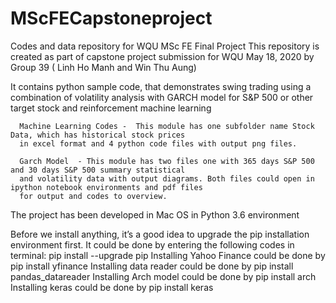 # MScFECapstoneproject
Codes and data repository for WQU  MSc FE Final Project
This repository is created as part of capstone project submission for WQU May 18, 2020 by Group 39 ( Linh Ho Manh and Win Thu Aung)

It contains python sample code, that demonstrates swing trading using a combination of volatility analysis with GARCH model for S&P 500 or other target stock and reinforcement machine learning
                                                            
      Machine Learning Codes -  This module has one subfolder name Stock Data, which has historical stock prices 
      in excel format and 4 python code files with output png files.
      
      Garch Model  - This module has two files one with 365 days S&P 500 and 30 days S&P 500 summary statistical
      and volatility data with output diagrams. Both files could open in ipython notebook environments and pdf files
      for output and codes to overview.
      
The project has been developed in Mac OS in Python 3.6 environment

Before we install anything, it’s a good idea to upgrade the pip installation environment first. It could be done by entering the following codes in terminal:
    pip install --upgrade pip
Installing Yahoo Finance could be done by
    pip install yfinance
Installing data reader could be done by 
    pip install pandas_datareader
Installing Arch model could be done by 
    pip install arch
Installing keras could be done by 
   pip install keras
        
